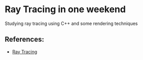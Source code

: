 
# Ray Tracing  in one weekend

Studying ray tracing using C++ and some rendering techniques

## References:

 - [Ray Tracing](https://raytracing.github.io/)

